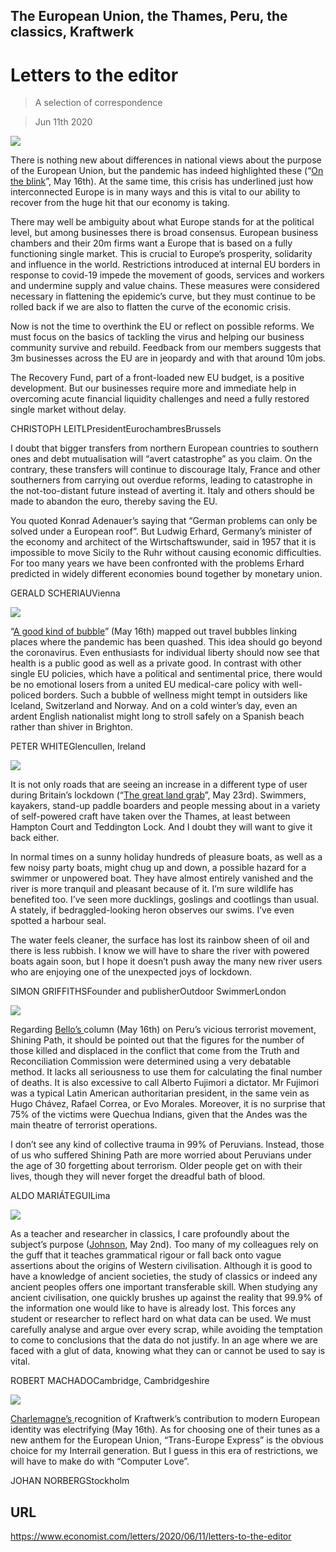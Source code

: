 ## The European Union, the Thames, Peru, the classics, Kraftwerk

# Letters to the editor

> A selection of correspondence

> Jun 11th 2020

![](./images/20200516_LDD002.jpg)

There is nothing new about differences in national views about the purpose of the European Union, but the pandemic has indeed highlighted these (“[On the blink](https://www.economist.com//leaders/2020/05/14/the-european-union-is-having-a-bad-crisis)”, May 16th). At the same time, this crisis has underlined just how interconnected Europe is in many ways and this is vital to our ability to recover from the huge hit that our economy is taking.

There may well be ambiguity about what Europe stands for at the political level, but among businesses there is broad consensus. European business chambers and their 20m firms want a Europe that is based on a fully functioning single market. This is crucial to Europe’s prosperity, solidarity and influence in the world. Restrictions introduced at internal EU borders in response to covid-19 impede the movement of goods, services and workers and undermine supply and value chains. These measures were considered necessary in flattening the epidemic’s curve, but they must continue to be rolled back if we are also to flatten the curve of the economic crisis.

Now is not the time to overthink the EU or reflect on possible reforms. We must focus on the basics of tackling the virus and helping our business community survive and rebuild. Feedback from our members suggests that 3m businesses across the EU are in jeopardy and with that around 10m jobs.

The Recovery Fund, part of a front-loaded new EU budget, is a positive development. But our businesses require more and immediate help in overcoming acute financial liquidity challenges and need a fully restored single market without delay.

CHRISTOPH LEITLPresidentEurochambresBrussels

I doubt that bigger transfers from northern European countries to southern ones and debt mutualisation will “avert catastrophe” as you claim. On the contrary, these transfers will continue to discourage Italy, France and other southerners from carrying out overdue reforms, leading to catastrophe in the not-too-distant future instead of averting it. Italy and others should be made to abandon the euro, thereby saving the EU.

You quoted Konrad Adenauer’s saying that “German problems can only be solved under a European roof”. But Ludwig Erhard, Germany’s minister of the economy and architect of the Wirtschaftswunder, said in 1957 that it is impossible to move Sicily to the Ruhr without causing economic difficulties. For too many years we have been confronted with the problems Erhard predicted in widely different economies bound together by monetary union.

GERALD SCHERIAUVienna

![](./images/20200516_FND001.jpg)

“[A good kind of bubble](https://www.economist.com//finance-and-economics/2020/05/14/could-travel-bubbles-offer-a-route-to-economic-recovery)” (May 16th) mapped out travel bubbles linking places where the pandemic has been quashed. This idea should go beyond the coronavirus. Even enthusiasts for individual liberty should now see that health is a public good as well as a private good. In contrast with other single EU policies, which have a political and sentimental price, there would be no emotional losers from a united EU medical-care policy with well-policed borders. Such a bubble of wellness might tempt in outsiders like Iceland, Switzerland and Norway. And on a cold winter’s day, even an ardent English nationalist might long to stroll safely on a Spanish beach rather than shiver in Brighton.

PETER WHITEGlencullen, Ireland

![](./images/20200523_BRP501_0.jpg)

It is not only roads that are seeing an increase in a different type of user during Britain’s lockdown (“[The great land grab](https://www.economist.com//britain/2020/05/23/walkers-and-cyclists-are-using-the-covid-19-crisis-to-swipe-road-space)”, May 23rd). Swimmers, kayakers, stand-up paddle boarders and people messing about in a variety of self-powered craft have taken over the Thames, at least between Hampton Court and Teddington Lock. And I doubt they will want to give it back either.

In normal times on a sunny holiday hundreds of pleasure boats, as well as a few noisy party boats, might chug up and down, a possible hazard for a swimmer or unpowered boat. They have almost entirely vanished and the river is more tranquil and pleasant because of it. I’m sure wildlife has benefited too. I’ve seen more ducklings, goslings and cootlings than usual. A stately, if bedraggled-looking heron observes our swims. I’ve even spotted a harbour seal.

The water feels cleaner, the surface has lost its rainbow sheen of oil and there is less rubbish. I know we will have to share the river with powered boats again soon, but I hope it doesn’t push away the many new river users who are enjoying one of the unexpected joys of lockdown.

SIMON GRIFFITHSFounder and publisherOutdoor SwimmerLondon

![](./images/20200516_AMD001.jpg)

Regarding [Bello’s ](https://www.economist.com//the-americas/2020/05/16/looking-back-on-perus-shining-path)column (May 16th) on Peru’s vicious terrorist movement, Shining Path, it should be pointed out that the figures for the number of those killed and displaced in the conflict that come from the Truth and Reconciliation Commission were determined using a very debatable method. It lacks all seriousness to use them for calculating the final number of deaths. It is also excessive to call Alberto Fujimori a dictator. Mr Fujimori was a typical Latin American authoritarian president, in the same vein as Hugo Chávez, Rafael Correa, or Evo Morales. Moreover, it is no surprise that 75% of the victims were Quechua Indians, given that the Andes was the main theatre of terrorist operations.

I don’t see any kind of collective trauma in 99% of Peruvians. Instead, those of us who suffered Shining Path are more worried about Peruvians under the age of 30 forgetting about terrorism. Older people get on with their lives, though they will never forget the dreadful bath of blood.

ALDO MARIÁTEGUILima

![](./images/20200502_BKD003.jpg)

As a teacher and researcher in classics, I care profoundly about the subject’s purpose ([Johnson](https://www.economist.com//books-and-arts/2020/04/30/the-real-reason-to-study-the-classics), May 2nd). Too many of my colleagues rely on the guff that it teaches grammatical rigour or fall back onto vague assertions about the origins of Western civilisation. Although it is good to have a knowledge of ancient societies, the study of classics or indeed any ancient peoples offers one important transferable skill. When studying any ancient civilisation, one quickly brushes up against the reality that 99.9% of the information one would like to have is already lost. This forces any student or researcher to reflect hard on what data can be used. We must carefully analyse and argue over every scrap, while avoiding the temptation to come to conclusions that the data do not justify. In an age where we are faced with a glut of data, knowing what they can or cannot be used to say is vital.

ROBERT MACHADOCambridge, Cambridgeshire

![](./images/20200516_EUD000.jpg)

[Charlemagne’s ](https://www.economist.com//europe/2020/05/16/the-enduring-influence-of-kraftwerk)recognition of Kraftwerk’s contribution to modern European identity was electrifying (May 16th). As for choosing one of their tunes as a new anthem for the European Union, “Trans-Europe Express” is the obvious choice for my Interrail generation. But I guess in this era of restrictions, we will have to make do with “Computer Love”.

JOHAN NORBERGStockholm

## URL

https://www.economist.com/letters/2020/06/11/letters-to-the-editor
